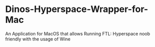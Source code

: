 # Dinos-Hyperspace-Wrapper-for-Mac
An Application for MacOS that allows Running FTL: Hyperspace noob friendly with the usage of Wine
